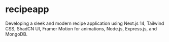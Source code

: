 # recipeapp
 Developing a sleek and modern recipe application using Next.js 14, Tailwind CSS, ShadCN UI, Framer Motion for animations, Node.js, Express.js, and MongoDB.
